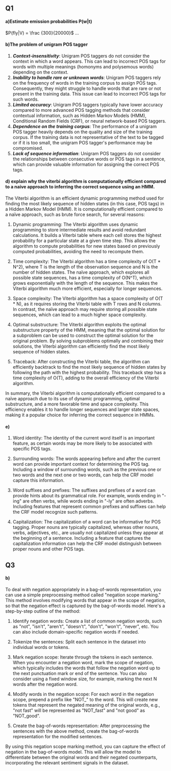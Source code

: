 ## Q1
#### a)Estimate emission probabilities P(w|t)
$P(fly|V) = \frac {300}{20000}$
...
#### b)The problem of unigram POS tagger
1. ***Context-insensitivity***: Unigram POS taggers do not consider the context in which a word appears. This can lead to incorrect POS tags for words with multiple meanings (homonyms and polysemous words) depending on the context.
2. ***Inability to handle rare or unknown words***: Unigram POS taggers rely on the frequency of words in the training corpus to assign POS tags. Consequently, they might struggle to handle words that are rare or not present in the training data. This issue can lead to incorrect POS tags for such words.
3. ***Limited accuracy***: Unigram POS taggers typically have lower accuracy compared to more advanced POS tagging methods that consider contextual information, such as Hidden Markov Models (HMM), Conditional Random Fields (CRF), or neural network-based POS taggers.
4. ***Dependence on the training corpus***: The performance of a unigram POS tagger heavily depends on the quality and size of the training corpus. If the training data is not representative of the text to be tagged or if it is too small, the unigram POS tagger's performance may be compromised.
5. ***Lack of sequence information***: Unigram POS taggers do not consider the relationships between consecutive words or POS tags in a sentence, which can provide valuable information for assigning the correct POS tags.
#### d) explain why the viterbi algorithm is computationally efficient compared to a naive approach to inferring the correct sequence using an HMM.
The Viterbi algorithm is an efficient dynamic programming method used for finding the most likely sequence of hidden states (in this case, POS tags) in a Hidden Markov Model (HMM). It is computationally efficient compared to a naïve approach, such as brute force search, for several reasons:

1.  Dynamic programming: The Viterbi algorithm uses dynamic programming to store intermediate results and avoid redundant calculations. It builds a Viterbi table where each cell stores the highest probability for a particular state at a given time step. This allows the algorithm to compute probabilities for new states based on previously computed probabilities, avoiding the need to recompute them.
    
2.  Time complexity: The Viterbi algorithm has a time complexity of O(T * N^2), where T is the length of the observation sequence and N is the number of hidden states. The naïve approach, which explores all possible state sequences, has a time complexity of O(N^T), which grows exponentially with the length of the sequence. This makes the Viterbi algorithm much more efficient, especially for longer sequences.
    
3.  Space complexity: The Viterbi algorithm has a space complexity of O(T * N), as it requires storing the Viterbi table with T rows and N columns. In contrast, the naïve approach may require storing all possible state sequences, which can lead to a much higher space complexity.
    
4.  Optimal substructure: The Viterbi algorithm exploits the optimal substructure property of the HMM, meaning that the optimal solution for a subproblem can be used to construct the optimal solution for the original problem. By solving subproblems optimally and combining their solutions, the Viterbi algorithm can efficiently find the most likely sequence of hidden states.
    
5.  Traceback: After constructing the Viterbi table, the algorithm can efficiently backtrack to find the most likely sequence of hidden states by following the path with the highest probability. This traceback step has a time complexity of O(T), adding to the overall efficiency of the Viterbi algorithm.
    

In summary, the Viterbi algorithm is computationally efficient compared to a naïve approach due to its use of dynamic programming, optimal substructure, and a more favorable time and space complexity. This efficiency enables it to handle longer sequences and larger state spaces, making it a popular choice for inferring the correct sequence in HMMs.

#### e) 
1.  Word identity: The identity of the current word itself is an important feature, as certain words may be more likely to be associated with specific POS tags.
    
2.  Surrounding words: The words appearing before and after the current word can provide important context for determining the POS tag. Including a window of surrounding words, such as the previous one or two words and the next one or two words, can help the CRF model capture this information.
    
3.  Word suffixes and prefixes: The suffixes and prefixes of a word can provide hints about its grammatical role. For example, words ending in "-ing" are often verbs, while words ending in "-ly" are often adverbs. Including features that represent common prefixes and suffixes can help the CRF model recognize such patterns.
    
4.  Capitalization: The capitalization of a word can be informative for POS tagging. Proper nouns are typically capitalized, whereas other nouns, verbs, adjectives, etc., are usually not capitalized unless they appear at the beginning of a sentence. Including a feature that captures the capitalization information can help the CRF model distinguish between proper nouns and other POS tags.

## Q3
#### b)
To deal with negation appropriately in a bag-of-words representation, you can use a simple preprocessing method called "negation scope marking." This method involves modifying words that appear in the scope of negation, so that the negation effect is captured by the bag-of-words model. Here's a step-by-step outline of the method:

1. Identify negation words: Create a list of common negation words, such as "not", "isn't", "aren't", "doesn't", "don't", "won't", "never", etc. You can also include domain-specific negation words if needed.

2. Tokenize the sentences: Split each sentence in the dataset into individual words or tokens.

3. Mark negation scope: Iterate through the tokens in each sentence. When you encounter a negation word, mark the scope of negation, which typically includes the words that follow the negation word up to the next punctuation mark or end of the sentence. You can also consider using a fixed window size, for example, marking the next N words after the negation word.

4. Modify words in the negation scope: For each word in the negation scope, prepend a prefix like "NOT_" to the word. This will create new tokens that represent the negated meaning of the original words, e.g., "not fast" will be represented as "NOT_fast" and "not good" as "NOT_good".

5. Create the bag-of-words representation: After preprocessing the sentences with the above method, create the bag-of-words representation for the modified sentences.

By using this negation scope marking method, you can capture the effect of negation in the bag-of-words model. This will allow the model to differentiate between the original words and their negated counterparts, incorporating the relevant sentiment signals in the dataset.